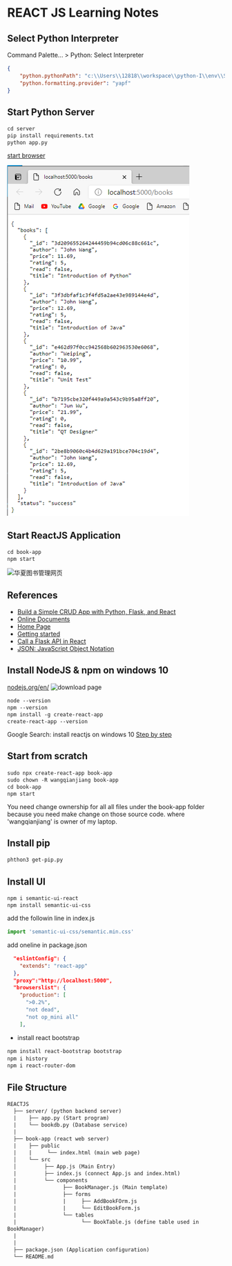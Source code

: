 # REACT JS Learning Notes

## Select Python Interpreter
Command Palette... > Python: Select Interpreter
```json
{
    "python.pythonPath": "c:\\Users\\12818\\workspace\\python-I\\env\\Scripts\\python.exe",
    "python.formatting.provider": "yapf"
}
```
## Start Python Server
```
cd server
pip install requirements.txt
python app.py
```
[start browser](http://localhost:5000/books)

![Books Website](server/books-website.png)

## Start ReactJS Application
```
cd book-app
npm start
```

![华夏图书管理网页](http://localhost:3000/)

## References
* [Build a Simple CRUD App with Python, Flask, and React](https://developer.okta.com/blog/2018/12/20/crud-app-with-python-flask-react)
* [Online Documents](https://create-react-app.dev/docs/getting-started)
* [Home Page](https://reactjs.org/)
* [Getting started](https://reactjs.org/docs/getting-started.html)
* [Call a Flask API in React](https://www.youtube.com/watch?v=06pWsB_hoD4&t=303s)
* [JSON: JavaScript Object Notation](https://www.youtube.com/watch?v=iiADhChRriM)

## Install NodeJS & npm on windows 10
[nodejs.org/en/](https://nodejs.org/en/download/)
![download page](npmDownload.png)
```
node --version
npm --version
npm install -g create-react-app
create-react-app --version
```
Google Search: install reactjs on windows 10
[Step by step](https://www.liquidweb.com/kb/install-react-js-windows/)

## Start from scratch
```
sudo npx create-react-app book-app
sudo chown -R wangqianjiang book-app
cd book-app
npm start
```
You need change ownership for all all files under the book-app folder because you need make change on those source code. where 'wangqianjiang' is owner of my laptop.

## Install pip
```sh
phthon3 get-pip.py
```

## Install UI
```
npm i semantic-ui-react 
npm install semantic-ui-css 
```
add the followin line in index.js
```js
import 'semantic-ui-css/semantic.min.css'
```

add oneline in package.json
```json
  "eslintConfig": {
    "extends": "react-app"
  },
  "proxy":"http://localhost:5000",
  "browserslist": {
    "production": [
      ">0.2%",
      "not dead",
      "not op_mini all"
    ],
```

* install react bootstrap
```bash
npm install react-bootstrap bootstrap
npm i history
npm i react-router-dom
```

## File Structure
```output
REACTJS
  ├── server/ (python backend server)
  |    ├── app.py (Start program)
  |    └── bookdb.py (Database service)
  |
  ├── book-app (react web server)
  |    ├── public
  |    |     └── index.html (main web page)
  │    └── src
  │         ├── App.js (Main Entry)
  |         ├── index.js (connect App.js and index.html)
  |         └── components
  |               ├── BookManager.js (Main template)
  |               ├── forms
  |               |     ├── AddBookFOrm.js
  |               |     └── EditBookForm.js  
  |               └── tables
  |                     └── BookTable.js (define table used in BookManager) 
  |               
  |
  ├── package.json (Application configuration)
  └── README.md
```
